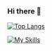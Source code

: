 ### Hi there 👋
[![Top Langs](https://github-readme-stats-git-masterrstaa-rickstaa.vercel.app/api/top-langs/?username=MaxKej&hide=HLSL,ShaderLab&count_private=true&langs_count=6)](https://github.com/anuraghazra/github-readme-stats)

[![My Skills](https://skillicons.dev/icons?i=fortran,c,cpp,cs,dotnet,js,java,py,vim,vscode,visualstudio,idea,unity,mongodb&perline=7)](https://skillicons.dev)
